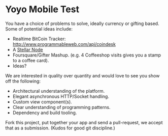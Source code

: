 # Yoyo Mobile Test

You have a choice of problems to solve, ideally currency or gifting based. Some of potential ideas include:

- Realtime BitCoin Tracker: http://www.programmableweb.com/api/coindesk
- A [Stellar Node](https://www.stellar.org/developers/)
- Foursquare/Gifter Mashup. (e.g. 4 Coffeeshop visits gives you a stamp to a coffee card).
- Ideas?


We are interested in quality over quantity and would love to see you show off the following:

- Architectural understanding of the platform.
- Elegant asynchronous HTTP/Socket handling.
- Custom view component(s).
- Clear understanding of programming patterns.
- Dependency and build tooling.

Fork this project, put together your app and send a pull-request, we accept that as a submission. (Kudos for  good git discipline.)
